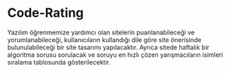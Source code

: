 # Code-Rating
Yazılım öğrenmemize yardımcı olan sitelerin puanlanabileceği ve yorumlanabileceği, kullanıcıların kullandığı dile göre site önerisinde bulunulabileceği bir site tasarımı yapılacaktır. Ayrıca sitede haftalık bir algoritma sorusu sorulacak ve soruyu en hızlı çözen yarışmacıların isimleri sıralama tablosunda gösterilecektir.
